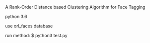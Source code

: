 A Rank-Order Distance based Clustering Algorithm for Face Tagging

python 3.6

use orl_faces database

run method: $ python3 test.py